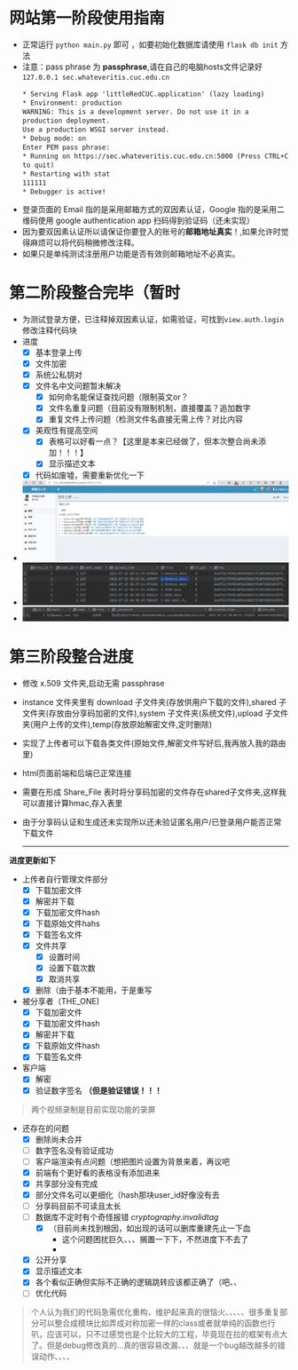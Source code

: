 # 网站第一阶段使用指南

* 正常运行 `python main.py` 即可 ，如要初始化数据库请使用 `flask db init` 方法
* 注意：pass phrase 为 **passphrase**,请在自己的电脑hosts文件记录好 `127.0.0.1 sec.whateveritis.cuc.edu.cn`
    ```shell
    * Serving Flask app 'littleRedCUC.application' (lazy loading)
    * Environment: production
    WARNING: This is a development server. Do not use it in a production deployment.
    Use a production WSGI server instead.
   * Debug mode: on
    Enter PEM pass phrase:
   * Running on https://sec.whateveritis.cuc.edu.cn:5000 (Press CTRL+C to quit)
   * Restarting with stat
    111111
   * Debugger is active!
    ```
* 登录页面的 Email 指的是采用邮箱方式的双因素认证，Google 指的是采用二维码使用 google authentication app 扫码得到验证码（还未实现）
* 因为要双因素认证所以请保证你要登入的账号的**邮箱地址真实**！,如果允许时觉得麻烦可以将代码稍微修改注释。
* 如果只是单纯测试注册用户功能是否有效则邮箱地址不必真实。


# 第二阶段整合完毕（暂时
- 为测试登录方便，已注释掉双因素认证，如需验证，可找到`view.auth.login`修改注释代码块
- 进度
  - [x] 基本登录上传
  - [x] 文件加密
  - [x] 系统公私钥对
  - [x] 文件名中文问题暂未解决
    - [x] 如何命名能保证查找问题（限制英文or？
    - [x] 文件名重复问题（目前没有限制机制，直接覆盖？追加数字
    - [x] 重复文件上传问题（检测文件名直接无需上传？对比内容
  - [x] 美观性有提高空间
    - [x] 表格可以好看一点？【这里是本来已经做了，但本次整合尚未添加！！！】
    - [x] 显示描述文本
  - [x] 代码如废墟，需要重新优化一下
- ![](./img_README/auth-file.png)
- ![](./img_README/post_file.png)
- ![](./img_README/user.png)


# 第三阶段整合进度
* 修改 x.509 文件夹,启动无需 passphrase
*  instance 文件夹里有 download 子文件夹(存放供用户下载的文件),shared 子文件夹(存放由分享码加密的文件),system 子文件夹(系统文件),upload 子文件夹(用户上传的文件),temp(存放原始解密文件,定时删除)
* 实现了上传者可以下载各类文件(原始文件,解密文件写好后,我再放入我的路由里)
* html页面前端和后端已正常连接
* 需要在形成 Share_File 表时将分享码加密的文件存在shared子文件夹,这样我可以直接计算hmac,存入表里
* 由于分享码认证和生成还未实现所以还未验证匿名用户/已登录用户能否正常下载文件
 
  ---

**进度更新如下**
- 上传者自行管理文件部分
  - [x] 下载加密文件
  - [x] 解密并下载
  - [x] 下载加密文件hash
  - [x] 下载原始文件hahs
  - [x] 下载签名文件
  - [x] 文件共享
    - [x] 设置时间 
    - [x] 设置下载次数
    - [x] 取消共享
  - [x] 删除（由于基本不能用，于是重写
- 被分享者（THE_ONE)
  - [x] 下载加密文件
  - [x] 下载加密文件hash
  - [x] 解密并下载
  - [x] 下载原始文件hash
  - [x] 下载签名文件
- 客户端
  - [x] 解密
  - [x] 验证数字签名 **（但是验证错误！！！**
> 两个视频录制是目前实现功能的录屏
- 还存在的问题
  - [x] 删除尚未合并
  - [ ] 数字签名没有验证成功
  - [ ] 客户端渲染有点问题（想把图片设置为背景来着，再议吧
  - [x] 前端有个更好看的表格没有添加进来
  - [x] 共享部分没有完成
  - [x] 部分文件名可以更细化（hash那块user_id好像没有去
  - [ ] 分享码目前不可读且太长
  - [ ] 数据库不定时有个奇怪报错 *cryptography.invalidtag* 
    - [x] （目前尚未找到根因，如出现的话可以删库重建先止一下血
      - 这个问题困扰巨久、、、搁置一下下，不然进度下不去了
      - 
  - [x] 公开分享
  - [x] 显示描述文本
  - [x] 各个看似正确但实际不正确的逻辑跳转应该都正确了（吧、、  
  - [ ] 优化代码
 
 > 个人认为我们的代码急需优化重构，维护起来真的很恼火、、、、、很多重复部分可以整合成模块比如弄成对称加密一样的class或者就单纯的函数也行叭，应该可以，只不过感觉也是个比较大的工程，毕竟现在拉的框架有点大了。但是debug修改真的...真的很容易改漏、、、就是一个bug越改越多的错误动作、、、、
